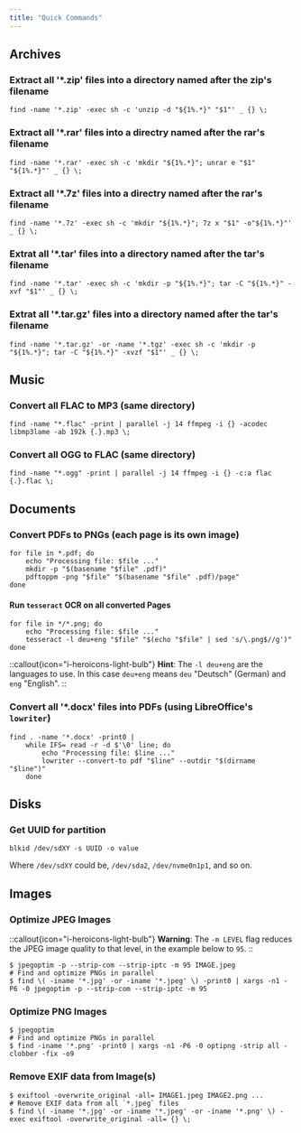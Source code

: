 ```yaml
---
title: "Quick Commands"
---
```


## Archives

### Extract all '*.zip' files into a directory named after the zip's filename

```console
find -name '*.zip' -exec sh -c 'unzip -d "${1%.*}" "$1"' _ {} \;
```

### Extract all '*.rar' files into a directry named after the rar's filename

```console
find -name '*.rar' -exec sh -c 'mkdir "${1%.*}"; unrar e "$1" "${1%.*}"' _ {} \;
```

### Extract all '*.7z' files into a directry named after the rar's filename

```console
find -name '*.7z' -exec sh -c 'mkdir "${1%.*}"; 7z x "$1" -o"${1%.*}"' _ {} \;
```

### Extrat all '*.tar' files into a directory named after the tar's filename

```console
find -name '*.tar' -exec sh -c 'mkdir -p "${1%.*}"; tar -C "${1%.*}" -xvf "$1"' _ {} \;
```

### Extrat all '*.tar.gz' files into a directory named after the tar's filename

```console
find -name '*.tar.gz' -or -name '*.tgz' -exec sh -c 'mkdir -p "${1%.*}"; tar -C "${1%.*}" -xvzf "$1"' _ {} \;
```

## Music

### Convert all FLAC to MP3 (same directory)

```console
find -name "*.flac" -print | parallel -j 14 ffmpeg -i {} -acodec libmp3lame -ab 192k {.}.mp3 \;
```

### Convert all OGG to FLAC (same directory)

```console
find -name "*.ogg" -print | parallel -j 14 ffmpeg -i {} -c:a flac {.}.flac \;
```

## Documents

### Convert PDFs to PNGs (each page is its own image)

```console
for file in *.pdf; do
    echo "Processing file: $file ..."
    mkdir -p "$(basename "$file" .pdf)"
    pdftoppm -png "$file" "$(basename "$file" .pdf)/page"
done
```

#### Run `tesseract` OCR on all converted Pages

```console
for file in */*.png; do
    echo "Processing file: $file ..."
    tesseract -l deu+eng "$file" "$(echo "$file" | sed 's/\.png$//g')"
done
```

::callout{icon="i-heroicons-light-bulb"}
**Hint**:
The `-l deu+eng` are the languages to use.  In this case `deu+eng` means `deu` "Deutsch" (German) and `eng` "English".
::

### Convert all '*.docx' files into PDFs (using LibreOffice's `lowriter`)

```console
find . -name '*.docx' -print0 |
    while IFS= read -r -d $'\0' line; do
        echo "Processing file: $line ..."
        lowriter --convert-to pdf "$line" --outdir "$(dirname "$line")"
    done
```

## Disks

### Get UUID for partition

```console
blkid /dev/sdXY -s UUID -o value
```

Where `/dev/sdXY` could be, `/dev/sda2`, `/dev/nvme0n1p1`, and so on.

## Images

### Optimize JPEG Images

::callout{icon="i-heroicons-light-bulb"}
**Warning**:
The `-m LEVEL` flag reduces the JPEG image quality to that level, in the example below to `95`.
::

```console
$ jpegoptim -p --strip-com --strip-iptc -m 95 IMAGE.jpeg
# Find and optimize PNGs in parallel
$ find \( -iname '*.jpg' -or -iname '*.jpeg' \) -print0 | xargs -n1 -P6 -0 jpegoptim -p --strip-com --strip-iptc -m 95
```

### Optimize PNG Images

```console
$ jpegoptim
# Find and optimize PNGs in parallel
$ find -iname '*.png' -print0 | xargs -n1 -P6 -0 optipng -strip all -clobber -fix -o9
```

### Remove EXIF data from Image(s)

```console
$ exiftool -overwrite_original -all= IMAGE1.jpeg IMAGE2.png ...
# Remove EXIF data from all `*.jpeg` files
$ find \( -iname '*.jpg' -or -iname '*.jpeg' -or -iname '*.png' \) -exec exiftool -overwrite_original -all= {} \;
```
